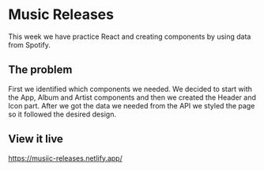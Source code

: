 # Music Releases
This week we have practice React and creating components by using data from Spotify.

## The problem

First we identified which components we needed. We decided to start with the App, Album and Artist components and then we created the Header and Icon part.
After we got the data we needed from the API we styled the page so it followed the desired design.

## View it live

https://musiic-releases.netlify.app/
